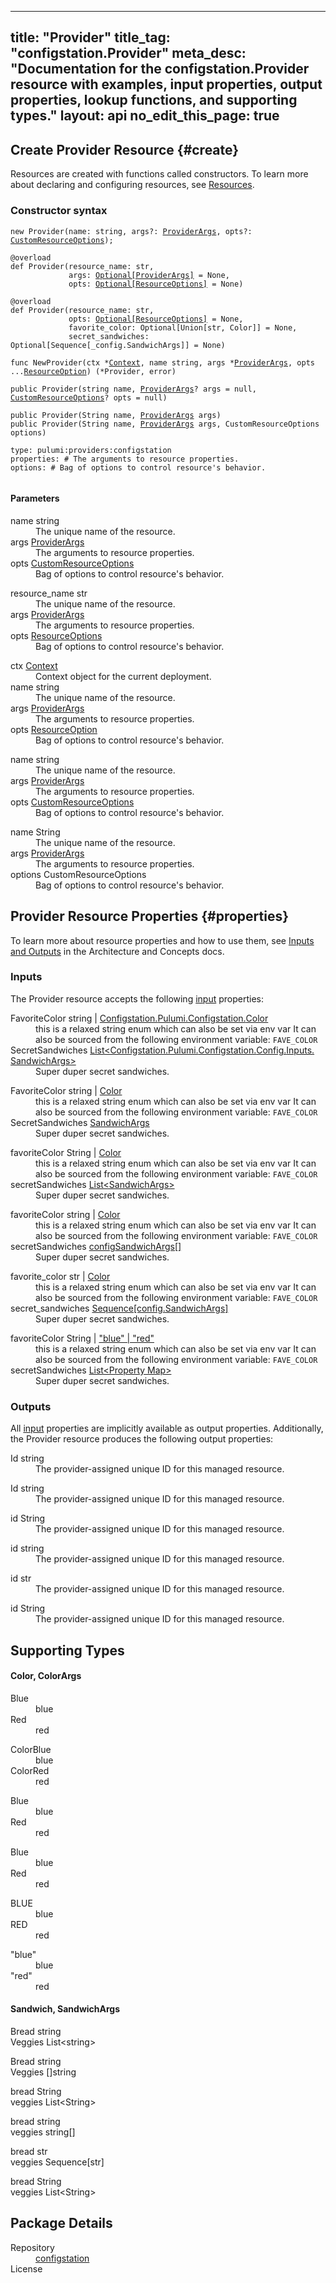 
---
title: "Provider"
title_tag: "configstation.Provider"
meta_desc: "Documentation for the configstation.Provider resource with examples, input properties, output properties, lookup functions, and supporting types."
layout: api
no_edit_this_page: true
---



<!-- WARNING: this file was generated by test. -->
<!-- Do not edit by hand unless you're certain you know what you are doing! -->




## Create Provider Resource {#create}

Resources are created with functions called constructors. To learn more about declaring and configuring resources, see [Resources](/docs/concepts/resources/).

### Constructor syntax
<div>
<pulumi-chooser type="language" options="csharp,go,typescript,python,yaml,java"></pulumi-chooser>
</div>


<div>
<pulumi-choosable type="language" values="javascript,typescript">
<div class="no-copy"><div class="highlight"><pre class="chroma"><code class="language-typescript" data-lang="typescript"><span class="k">new </span><span class="nx">Provider</span><span class="p">(</span><span class="nx">name</span><span class="p">:</span> <span class="nx">string</span><span class="p">,</span> <span class="nx">args</span><span class="p">?:</span> <span class="nx"><a href="#inputs">ProviderArgs</a></span><span class="p">,</span> <span class="nx">opts</span><span class="p">?:</span> <span class="nx"><a href="/docs/reference/pkg/nodejs/pulumi/pulumi/#CustomResourceOptions">CustomResourceOptions</a></span><span class="p">);</span></code></pre></div>
</div></pulumi-choosable>
</div>

<div>
<pulumi-choosable type="language" values="python">
<div class="no-copy"><div class="highlight"><pre class="chroma"><code class="language-python" data-lang="python"><span class=nd>@overload</span>
<span class="k">def </span><span class="nx">Provider</span><span class="p">(</span><span class="nx">resource_name</span><span class="p">:</span> <span class="nx">str</span><span class="p">,</span>
             <span class="nx">args</span><span class="p">:</span> <span class="nx"><a href="#inputs">Optional[ProviderArgs]</a></span> = None<span class="p">,</span>
             <span class="nx">opts</span><span class="p">:</span> <span class="nx"><a href="/docs/reference/pkg/python/pulumi/#pulumi.ResourceOptions">Optional[ResourceOptions]</a></span> = None<span class="p">)</span>
<span></span>
<span class=nd>@overload</span>
<span class="k">def </span><span class="nx">Provider</span><span class="p">(</span><span class="nx">resource_name</span><span class="p">:</span> <span class="nx">str</span><span class="p">,</span>
             <span class="nx">opts</span><span class="p">:</span> <span class="nx"><a href="/docs/reference/pkg/python/pulumi/#pulumi.ResourceOptions">Optional[ResourceOptions]</a></span> = None<span class="p">,</span>
             <span class="nx">favorite_color</span><span class="p">:</span> <span class="nx">Optional[Union[str, Color]]</span> = None<span class="p">,</span>
             <span class="nx">secret_sandwiches</span><span class="p">:</span> <span class="nx">Optional[Sequence[_config.SandwichArgs]]</span> = None<span class="p">)</span></code></pre></div>
</div></pulumi-choosable>
</div>

<div>
<pulumi-choosable type="language" values="go">
<div class="no-copy"><div class="highlight"><pre class="chroma"><code class="language-go" data-lang="go"><span class="k">func </span><span class="nx">NewProvider</span><span class="p">(</span><span class="nx">ctx</span><span class="p"> *</span><span class="nx"><a href="https://pkg.go.dev/github.com/pulumi/pulumi/sdk/v3/go/pulumi?tab=doc#Context">Context</a></span><span class="p">,</span> <span class="nx">name</span><span class="p"> </span><span class="nx">string</span><span class="p">,</span> <span class="nx">args</span><span class="p"> *</span><span class="nx"><a href="#inputs">ProviderArgs</a></span><span class="p">,</span> <span class="nx">opts</span><span class="p"> ...</span><span class="nx"><a href="https://pkg.go.dev/github.com/pulumi/pulumi/sdk/v3/go/pulumi?tab=doc#ResourceOption">ResourceOption</a></span><span class="p">) (*<span class="nx">Provider</span>, error)</span></code></pre></div>
</div></pulumi-choosable>
</div>

<div>
<pulumi-choosable type="language" values="csharp">
<div class="no-copy"><div class="highlight"><pre class="chroma"><code class="language-csharp" data-lang="csharp"><span class="k">public </span><span class="nx">Provider</span><span class="p">(</span><span class="nx">string</span><span class="p"> </span><span class="nx">name<span class="p">,</span> <span class="nx"><a href="#inputs">ProviderArgs</a></span><span class="p">? </span><span class="nx">args = null<span class="p">,</span> <span class="nx"><a href="/docs/reference/pkg/dotnet/Pulumi/Pulumi.CustomResourceOptions.html">CustomResourceOptions</a></span><span class="p">? </span><span class="nx">opts = null<span class="p">)</span></code></pre></div>
</div></pulumi-choosable>
</div>

<div>
<pulumi-choosable type="language" values="java">
<div class="no-copy"><div class="highlight"><pre class="chroma">
<code class="language-java" data-lang="java"><span class="k">public </span><span class="nx">Provider</span><span class="p">(</span><span class="nx">String</span><span class="p"> </span><span class="nx">name<span class="p">,</span> <span class="nx"><a href="#inputs">ProviderArgs</a></span><span class="p"> </span><span class="nx">args<span class="p">)</span>
<span class="k">public </span><span class="nx">Provider</span><span class="p">(</span><span class="nx">String</span><span class="p"> </span><span class="nx">name<span class="p">,</span> <span class="nx"><a href="#inputs">ProviderArgs</a></span><span class="p"> </span><span class="nx">args<span class="p">,</span> <span class="nx">CustomResourceOptions</span><span class="p"> </span><span class="nx">options<span class="p">)</span>
</code></pre></div></div>
</pulumi-choosable>
</div>

<div>
<pulumi-choosable type="language" values="yaml">
<div class="no-copy"><div class="highlight"><pre class="chroma"><code class="language-yaml" data-lang="yaml">type: <span class="nx">pulumi:providers:configstation</span><span class="p"></span>
<span class="p">properties</span><span class="p">: </span><span class="c">#&nbsp;The arguments to resource properties.</span>
<span class="p"></span><span class="p">options</span><span class="p">: </span><span class="c">#&nbsp;Bag of options to control resource&#39;s behavior.</span>
<span class="p"></span>
</code></pre></div></div>
</pulumi-choosable>
</div>

#### Parameters

<div>
<pulumi-choosable type="language" values="javascript,typescript">

<dl class="resources-properties"><dt
        class="property-required" title="Required">
        <span>name</span>
        <span class="property-indicator"></span>
        <span class="property-type">string</span>
    </dt>
    <dd>The unique name of the resource.</dd><dt
        class="property-optional" title="Optional">
        <span>args</span>
        <span class="property-indicator"></span>
        <span class="property-type"><a href="#inputs">ProviderArgs</a></span>
    </dt>
    <dd>The arguments to resource properties.</dd><dt
        class="property-optional" title="Optional">
        <span>opts</span>
        <span class="property-indicator"></span>
        <span class="property-type"><a href="/docs/reference/pkg/nodejs/pulumi/pulumi/#CustomResourceOptions">CustomResourceOptions</a></span>
    </dt>
    <dd>Bag of options to control resource&#39;s behavior.</dd></dl>

</pulumi-choosable>
</div>

<div>
<pulumi-choosable type="language" values="python">

<dl class="resources-properties"><dt
        class="property-required" title="Required">
        <span>resource_name</span>
        <span class="property-indicator"></span>
        <span class="property-type">str</span>
    </dt>
    <dd>The unique name of the resource.</dd><dt
        class="property-optional" title="Optional">
        <span>args</span>
        <span class="property-indicator"></span>
        <span class="property-type"><a href="#inputs">ProviderArgs</a></span>
    </dt>
    <dd>The arguments to resource properties.</dd><dt
        class="property-optional" title="Optional">
        <span>opts</span>
        <span class="property-indicator"></span>
        <span class="property-type"><a href="/docs/reference/pkg/python/pulumi/#pulumi.ResourceOptions">ResourceOptions</a></span>
    </dt>
    <dd>Bag of options to control resource&#39;s behavior.</dd></dl>

</pulumi-choosable>
</div>

<div>
<pulumi-choosable type="language" values="go">

<dl class="resources-properties"><dt
        class="property-optional" title="Optional">
        <span>ctx</span>
        <span class="property-indicator"></span>
        <span class="property-type"><a href="https://pkg.go.dev/github.com/pulumi/pulumi/sdk/v3/go/pulumi?tab=doc#Context">Context</a></span>
    </dt>
    <dd>Context object for the current deployment.</dd><dt
        class="property-required" title="Required">
        <span>name</span>
        <span class="property-indicator"></span>
        <span class="property-type">string</span>
    </dt>
    <dd>The unique name of the resource.</dd><dt
        class="property-optional" title="Optional">
        <span>args</span>
        <span class="property-indicator"></span>
        <span class="property-type"><a href="#inputs">ProviderArgs</a></span>
    </dt>
    <dd>The arguments to resource properties.</dd><dt
        class="property-optional" title="Optional">
        <span>opts</span>
        <span class="property-indicator"></span>
        <span class="property-type"><a href="https://pkg.go.dev/github.com/pulumi/pulumi/sdk/v3/go/pulumi?tab=doc#ResourceOption">ResourceOption</a></span>
    </dt>
    <dd>Bag of options to control resource&#39;s behavior.</dd></dl>

</pulumi-choosable>
</div>

<div>
<pulumi-choosable type="language" values="csharp">

<dl class="resources-properties"><dt
        class="property-required" title="Required">
        <span>name</span>
        <span class="property-indicator"></span>
        <span class="property-type">string</span>
    </dt>
    <dd>The unique name of the resource.</dd><dt
        class="property-optional" title="Optional">
        <span>args</span>
        <span class="property-indicator"></span>
        <span class="property-type"><a href="#inputs">ProviderArgs</a></span>
    </dt>
    <dd>The arguments to resource properties.</dd><dt
        class="property-optional" title="Optional">
        <span>opts</span>
        <span class="property-indicator"></span>
        <span class="property-type"><a href="/docs/reference/pkg/dotnet/Pulumi/Pulumi.CustomResourceOptions.html">CustomResourceOptions</a></span>
    </dt>
    <dd>Bag of options to control resource&#39;s behavior.</dd></dl>

</pulumi-choosable>
</div>

<div>
<pulumi-choosable type="language" values="java">

<dl class="resources-properties"><dt
        class="property-required" title="Required">
        <span>name</span>
        <span class="property-indicator"></span>
        <span class="property-type">String</span>
    </dt>
    <dd>The unique name of the resource.</dd><dt
        class="property-required" title="Required">
        <span>args</span>
        <span class="property-indicator"></span>
        <span class="property-type"><a href="#inputs">ProviderArgs</a></span>
    </dt>
    <dd>The arguments to resource properties.</dd><dt
        class="property-optional" title="Optional">
        <span>options</span>
        <span class="property-indicator"></span>
        <span class="property-type">CustomResourceOptions</span>
    </dt>
    <dd>Bag of options to control resource&#39;s behavior.</dd></dl>

</pulumi-choosable>
</div>



## Provider Resource Properties {#properties}

To learn more about resource properties and how to use them, see [Inputs and Outputs](/docs/intro/concepts/inputs-outputs) in the Architecture and Concepts docs.

### Inputs

The Provider resource accepts the following [input](/docs/intro/concepts/inputs-outputs) properties:



<div>
<pulumi-choosable type="language" values="csharp">
<dl class="resources-properties"><dt class="property-optional"
            title="Optional">
        <span id="favoritecolor_csharp">
<a data-swiftype-name="resource-property" data-swiftype-type="text" href="#favoritecolor_csharp" style="color: inherit; text-decoration: inherit;">Favorite<wbr>Color</a>
</span>
        <span class="property-indicator"></span>
        <span class="property-type">string | <a href="#color">Configstation.<wbr>Pulumi.<wbr>Configstation.<wbr>Color</a></span>
    </dt>
    <dd>this is a relaxed string enum which can also be set via env var It can also be sourced from the following environment variable: <code>FAVE_COLOR</code></dd><dt class="property-optional"
            title="Optional">
        <span id="secretsandwiches_csharp">
<a data-swiftype-name="resource-property" data-swiftype-type="text" href="#secretsandwiches_csharp" style="color: inherit; text-decoration: inherit;">Secret<wbr>Sandwiches</a>
</span>
        <span class="property-indicator"></span>
        <span class="property-type"><a href="#sandwich">List&lt;Configstation.<wbr>Pulumi.<wbr>Configstation.<wbr>Config.<wbr>Inputs.<wbr>Sandwich<wbr>Args&gt;</a></span>
    </dt>
    <dd>Super duper secret sandwiches.</dd></dl>
</pulumi-choosable>
</div>

<div>
<pulumi-choosable type="language" values="go">
<dl class="resources-properties"><dt class="property-optional"
            title="Optional">
        <span id="favoritecolor_go">
<a data-swiftype-name="resource-property" data-swiftype-type="text" href="#favoritecolor_go" style="color: inherit; text-decoration: inherit;">Favorite<wbr>Color</a>
</span>
        <span class="property-indicator"></span>
        <span class="property-type">string | <a href="#color">Color</a></span>
    </dt>
    <dd>this is a relaxed string enum which can also be set via env var It can also be sourced from the following environment variable: <code>FAVE_COLOR</code></dd><dt class="property-optional"
            title="Optional">
        <span id="secretsandwiches_go">
<a data-swiftype-name="resource-property" data-swiftype-type="text" href="#secretsandwiches_go" style="color: inherit; text-decoration: inherit;">Secret<wbr>Sandwiches</a>
</span>
        <span class="property-indicator"></span>
        <span class="property-type"><a href="#sandwich">Sandwich<wbr>Args</a></span>
    </dt>
    <dd>Super duper secret sandwiches.</dd></dl>
</pulumi-choosable>
</div>

<div>
<pulumi-choosable type="language" values="java">
<dl class="resources-properties"><dt class="property-optional"
            title="Optional">
        <span id="favoritecolor_java">
<a data-swiftype-name="resource-property" data-swiftype-type="text" href="#favoritecolor_java" style="color: inherit; text-decoration: inherit;">favorite<wbr>Color</a>
</span>
        <span class="property-indicator"></span>
        <span class="property-type">String | <a href="#color">Color</a></span>
    </dt>
    <dd>this is a relaxed string enum which can also be set via env var It can also be sourced from the following environment variable: <code>FAVE_COLOR</code></dd><dt class="property-optional"
            title="Optional">
        <span id="secretsandwiches_java">
<a data-swiftype-name="resource-property" data-swiftype-type="text" href="#secretsandwiches_java" style="color: inherit; text-decoration: inherit;">secret<wbr>Sandwiches</a>
</span>
        <span class="property-indicator"></span>
        <span class="property-type"><a href="#sandwich">List&lt;Sandwich<wbr>Args&gt;</a></span>
    </dt>
    <dd>Super duper secret sandwiches.</dd></dl>
</pulumi-choosable>
</div>

<div>
<pulumi-choosable type="language" values="javascript,typescript">
<dl class="resources-properties"><dt class="property-optional"
            title="Optional">
        <span id="favoritecolor_nodejs">
<a data-swiftype-name="resource-property" data-swiftype-type="text" href="#favoritecolor_nodejs" style="color: inherit; text-decoration: inherit;">favorite<wbr>Color</a>
</span>
        <span class="property-indicator"></span>
        <span class="property-type">string | <a href="#color">Color</a></span>
    </dt>
    <dd>this is a relaxed string enum which can also be set via env var It can also be sourced from the following environment variable: <code>FAVE_COLOR</code></dd><dt class="property-optional"
            title="Optional">
        <span id="secretsandwiches_nodejs">
<a data-swiftype-name="resource-property" data-swiftype-type="text" href="#secretsandwiches_nodejs" style="color: inherit; text-decoration: inherit;">secret<wbr>Sandwiches</a>
</span>
        <span class="property-indicator"></span>
        <span class="property-type"><a href="#sandwich">config<wbr>Sandwich<wbr>Args[]</a></span>
    </dt>
    <dd>Super duper secret sandwiches.</dd></dl>
</pulumi-choosable>
</div>

<div>
<pulumi-choosable type="language" values="python">
<dl class="resources-properties"><dt class="property-optional"
            title="Optional">
        <span id="favorite_color_python">
<a data-swiftype-name="resource-property" data-swiftype-type="text" href="#favorite_color_python" style="color: inherit; text-decoration: inherit;">favorite_<wbr>color</a>
</span>
        <span class="property-indicator"></span>
        <span class="property-type">str | <a href="#color">Color</a></span>
    </dt>
    <dd>this is a relaxed string enum which can also be set via env var It can also be sourced from the following environment variable: <code>FAVE_COLOR</code></dd><dt class="property-optional"
            title="Optional">
        <span id="secret_sandwiches_python">
<a data-swiftype-name="resource-property" data-swiftype-type="text" href="#secret_sandwiches_python" style="color: inherit; text-decoration: inherit;">secret_<wbr>sandwiches</a>
</span>
        <span class="property-indicator"></span>
        <span class="property-type"><a href="#sandwich">Sequence[config.<wbr>Sandwich<wbr>Args]</a></span>
    </dt>
    <dd>Super duper secret sandwiches.</dd></dl>
</pulumi-choosable>
</div>

<div>
<pulumi-choosable type="language" values="yaml">
<dl class="resources-properties"><dt class="property-optional"
            title="Optional">
        <span id="favoritecolor_yaml">
<a data-swiftype-name="resource-property" data-swiftype-type="text" href="#favoritecolor_yaml" style="color: inherit; text-decoration: inherit;">favorite<wbr>Color</a>
</span>
        <span class="property-indicator"></span>
        <span class="property-type">String | <a href="#color">&#34;blue&#34; | &#34;red&#34;</a></span>
    </dt>
    <dd>this is a relaxed string enum which can also be set via env var It can also be sourced from the following environment variable: <code>FAVE_COLOR</code></dd><dt class="property-optional"
            title="Optional">
        <span id="secretsandwiches_yaml">
<a data-swiftype-name="resource-property" data-swiftype-type="text" href="#secretsandwiches_yaml" style="color: inherit; text-decoration: inherit;">secret<wbr>Sandwiches</a>
</span>
        <span class="property-indicator"></span>
        <span class="property-type"><a href="#sandwich">List&lt;Property Map&gt;</a></span>
    </dt>
    <dd>Super duper secret sandwiches.</dd></dl>
</pulumi-choosable>
</div>


### Outputs

All [input](#inputs) properties are implicitly available as output properties. Additionally, the Provider resource produces the following output properties:



<div>
<pulumi-choosable type="language" values="csharp">
<dl class="resources-properties"><dt class="property-"
            title="">
        <span id="id_csharp">
<a data-swiftype-name="resource-property" data-swiftype-type="text" href="#id_csharp" style="color: inherit; text-decoration: inherit;">Id</a>
</span>
        <span class="property-indicator"></span>
        <span class="property-type">string</span>
    </dt>
    <dd>The provider-assigned unique ID for this managed resource.</dd></dl>
</pulumi-choosable>
</div>

<div>
<pulumi-choosable type="language" values="go">
<dl class="resources-properties"><dt class="property-"
            title="">
        <span id="id_go">
<a data-swiftype-name="resource-property" data-swiftype-type="text" href="#id_go" style="color: inherit; text-decoration: inherit;">Id</a>
</span>
        <span class="property-indicator"></span>
        <span class="property-type">string</span>
    </dt>
    <dd>The provider-assigned unique ID for this managed resource.</dd></dl>
</pulumi-choosable>
</div>

<div>
<pulumi-choosable type="language" values="java">
<dl class="resources-properties"><dt class="property-"
            title="">
        <span id="id_java">
<a data-swiftype-name="resource-property" data-swiftype-type="text" href="#id_java" style="color: inherit; text-decoration: inherit;">id</a>
</span>
        <span class="property-indicator"></span>
        <span class="property-type">String</span>
    </dt>
    <dd>The provider-assigned unique ID for this managed resource.</dd></dl>
</pulumi-choosable>
</div>

<div>
<pulumi-choosable type="language" values="javascript,typescript">
<dl class="resources-properties"><dt class="property-"
            title="">
        <span id="id_nodejs">
<a data-swiftype-name="resource-property" data-swiftype-type="text" href="#id_nodejs" style="color: inherit; text-decoration: inherit;">id</a>
</span>
        <span class="property-indicator"></span>
        <span class="property-type">string</span>
    </dt>
    <dd>The provider-assigned unique ID for this managed resource.</dd></dl>
</pulumi-choosable>
</div>

<div>
<pulumi-choosable type="language" values="python">
<dl class="resources-properties"><dt class="property-"
            title="">
        <span id="id_python">
<a data-swiftype-name="resource-property" data-swiftype-type="text" href="#id_python" style="color: inherit; text-decoration: inherit;">id</a>
</span>
        <span class="property-indicator"></span>
        <span class="property-type">str</span>
    </dt>
    <dd>The provider-assigned unique ID for this managed resource.</dd></dl>
</pulumi-choosable>
</div>

<div>
<pulumi-choosable type="language" values="yaml">
<dl class="resources-properties"><dt class="property-"
            title="">
        <span id="id_yaml">
<a data-swiftype-name="resource-property" data-swiftype-type="text" href="#id_yaml" style="color: inherit; text-decoration: inherit;">id</a>
</span>
        <span class="property-indicator"></span>
        <span class="property-type">String</span>
    </dt>
    <dd>The provider-assigned unique ID for this managed resource.</dd></dl>
</pulumi-choosable>
</div>







## Supporting Types



<h4 id="color">
Color<pulumi-choosable type="language" values="python,go" class="inline">, Color<wbr>Args</pulumi-choosable>
</h4>

<div>
<pulumi-choosable type="language" values="csharp">
<dl class="tabular"><dt>Blue</dt>
    <dd>blue</dd><dt>Red</dt>
    <dd>red</dd></dl>
</pulumi-choosable>
</div>

<div>
<pulumi-choosable type="language" values="go">
<dl class="tabular"><dt>Color<wbr>Blue</dt>
    <dd>blue</dd><dt>Color<wbr>Red</dt>
    <dd>red</dd></dl>
</pulumi-choosable>
</div>

<div>
<pulumi-choosable type="language" values="java">
<dl class="tabular"><dt>Blue</dt>
    <dd>blue</dd><dt>Red</dt>
    <dd>red</dd></dl>
</pulumi-choosable>
</div>

<div>
<pulumi-choosable type="language" values="javascript,typescript">
<dl class="tabular"><dt>Blue</dt>
    <dd>blue</dd><dt>Red</dt>
    <dd>red</dd></dl>
</pulumi-choosable>
</div>

<div>
<pulumi-choosable type="language" values="python">
<dl class="tabular"><dt>BLUE</dt>
    <dd>blue</dd><dt>RED</dt>
    <dd>red</dd></dl>
</pulumi-choosable>
</div>

<div>
<pulumi-choosable type="language" values="yaml">
<dl class="tabular"><dt>"blue"</dt>
    <dd>blue</dd><dt>"red"</dt>
    <dd>red</dd></dl>
</pulumi-choosable>
</div>

<h4 id="sandwich">
Sandwich<pulumi-choosable type="language" values="python,go" class="inline">, Sandwich<wbr>Args</pulumi-choosable>
</h4>

<div>
<pulumi-choosable type="language" values="csharp">
<dl class="resources-properties"><dt class="property-optional"
            title="Optional">
        <span id="bread_csharp">
<a data-swiftype-name="resource-property" data-swiftype-type="text" href="#bread_csharp" style="color: inherit; text-decoration: inherit;">Bread</a>
</span>
        <span class="property-indicator"></span>
        <span class="property-type">string</span>
    </dt>
    <dd></dd><dt class="property-optional"
            title="Optional">
        <span id="veggies_csharp">
<a data-swiftype-name="resource-property" data-swiftype-type="text" href="#veggies_csharp" style="color: inherit; text-decoration: inherit;">Veggies</a>
</span>
        <span class="property-indicator"></span>
        <span class="property-type">List&lt;string&gt;</span>
    </dt>
    <dd></dd></dl>
</pulumi-choosable>
</div>

<div>
<pulumi-choosable type="language" values="go">
<dl class="resources-properties"><dt class="property-optional"
            title="Optional">
        <span id="bread_go">
<a data-swiftype-name="resource-property" data-swiftype-type="text" href="#bread_go" style="color: inherit; text-decoration: inherit;">Bread</a>
</span>
        <span class="property-indicator"></span>
        <span class="property-type">string</span>
    </dt>
    <dd></dd><dt class="property-optional"
            title="Optional">
        <span id="veggies_go">
<a data-swiftype-name="resource-property" data-swiftype-type="text" href="#veggies_go" style="color: inherit; text-decoration: inherit;">Veggies</a>
</span>
        <span class="property-indicator"></span>
        <span class="property-type">[]string</span>
    </dt>
    <dd></dd></dl>
</pulumi-choosable>
</div>

<div>
<pulumi-choosable type="language" values="java">
<dl class="resources-properties"><dt class="property-optional"
            title="Optional">
        <span id="bread_java">
<a data-swiftype-name="resource-property" data-swiftype-type="text" href="#bread_java" style="color: inherit; text-decoration: inherit;">bread</a>
</span>
        <span class="property-indicator"></span>
        <span class="property-type">String</span>
    </dt>
    <dd></dd><dt class="property-optional"
            title="Optional">
        <span id="veggies_java">
<a data-swiftype-name="resource-property" data-swiftype-type="text" href="#veggies_java" style="color: inherit; text-decoration: inherit;">veggies</a>
</span>
        <span class="property-indicator"></span>
        <span class="property-type">List&lt;String&gt;</span>
    </dt>
    <dd></dd></dl>
</pulumi-choosable>
</div>

<div>
<pulumi-choosable type="language" values="javascript,typescript">
<dl class="resources-properties"><dt class="property-optional"
            title="Optional">
        <span id="bread_nodejs">
<a data-swiftype-name="resource-property" data-swiftype-type="text" href="#bread_nodejs" style="color: inherit; text-decoration: inherit;">bread</a>
</span>
        <span class="property-indicator"></span>
        <span class="property-type">string</span>
    </dt>
    <dd></dd><dt class="property-optional"
            title="Optional">
        <span id="veggies_nodejs">
<a data-swiftype-name="resource-property" data-swiftype-type="text" href="#veggies_nodejs" style="color: inherit; text-decoration: inherit;">veggies</a>
</span>
        <span class="property-indicator"></span>
        <span class="property-type">string[]</span>
    </dt>
    <dd></dd></dl>
</pulumi-choosable>
</div>

<div>
<pulumi-choosable type="language" values="python">
<dl class="resources-properties"><dt class="property-optional"
            title="Optional">
        <span id="bread_python">
<a data-swiftype-name="resource-property" data-swiftype-type="text" href="#bread_python" style="color: inherit; text-decoration: inherit;">bread</a>
</span>
        <span class="property-indicator"></span>
        <span class="property-type">str</span>
    </dt>
    <dd></dd><dt class="property-optional"
            title="Optional">
        <span id="veggies_python">
<a data-swiftype-name="resource-property" data-swiftype-type="text" href="#veggies_python" style="color: inherit; text-decoration: inherit;">veggies</a>
</span>
        <span class="property-indicator"></span>
        <span class="property-type">Sequence[str]</span>
    </dt>
    <dd></dd></dl>
</pulumi-choosable>
</div>

<div>
<pulumi-choosable type="language" values="yaml">
<dl class="resources-properties"><dt class="property-optional"
            title="Optional">
        <span id="bread_yaml">
<a data-swiftype-name="resource-property" data-swiftype-type="text" href="#bread_yaml" style="color: inherit; text-decoration: inherit;">bread</a>
</span>
        <span class="property-indicator"></span>
        <span class="property-type">String</span>
    </dt>
    <dd></dd><dt class="property-optional"
            title="Optional">
        <span id="veggies_yaml">
<a data-swiftype-name="resource-property" data-swiftype-type="text" href="#veggies_yaml" style="color: inherit; text-decoration: inherit;">veggies</a>
</span>
        <span class="property-indicator"></span>
        <span class="property-type">List&lt;String&gt;</span>
    </dt>
    <dd></dd></dl>
</pulumi-choosable>
</div>


<h2 id="package-details">Package Details</h2>
<dl class="package-details">
	<dt>Repository</dt>
	<dd><a href="">configstation </a></dd>
	<dt>License</dt>
	<dd></dd>
</dl>

